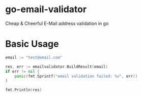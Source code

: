 # go-email-validator
Cheap &amp; Cheerful E-Mail address validation in go

# Basic Usage

```go
email := "test@email.com"

res, err := emailvalidator.BuildResult(email)
if err != nil {
    panic(fmt.Sprintf("email validation failed: %v", err))
}

fmt.Println(res)
```